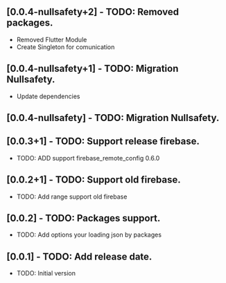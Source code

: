 ## [0.0.4-nullsafety+2] - TODO: Removed packages.

- Removed Flutter Module
- Create Singleton for comunication

## [0.0.4-nullsafety+1] - TODO: Migration Nullsafety.

- Update dependencies

## [0.0.4-nullsafety] - TODO: Migration Nullsafety.

## [0.0.3+1] - TODO: Support release firebase.

- TODO: ADD support firebase_remote_config 0.6.0

## [0.0.2+1] - TODO: Support old firebase.

- TODO: Add range support old firebase

## [0.0.2] - TODO: Packages support.

- TODO: Add options your loading json by packages

## [0.0.1] - TODO: Add release date.

- TODO: Initial version
